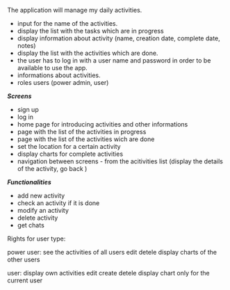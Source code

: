 The application will manage my daily activities.
- input for the name of the activities.
- display the list with the tasks which are in progress
- display information about activity (name, creation date, complete date, notes)
- display the list with the activities which are done.
- the user has to log in with a user name and password in order to be available to use the app.
- informations about activities.
- roles users (power admin, user)



***Screens***
- sign up
- log in
- home page for introducing activities and other informations
- page with the list of the activities in progress
- page with the list of the activities wich are done
- set the location for a certain activity
- display charts for complete activities
- navigation between screens - from the acitivities list (display the details of the activity, go back )

***Functionalities***
- add new activity
- check an activity if it is done
- modify an activity
- delete activity
- get chats


Rights for user type:

power user: see the activities of all users
            edit
            detele
            display charts of the other users
            
user: display own activities
      edit
      create
      detele
      display chart only for the current user
      
